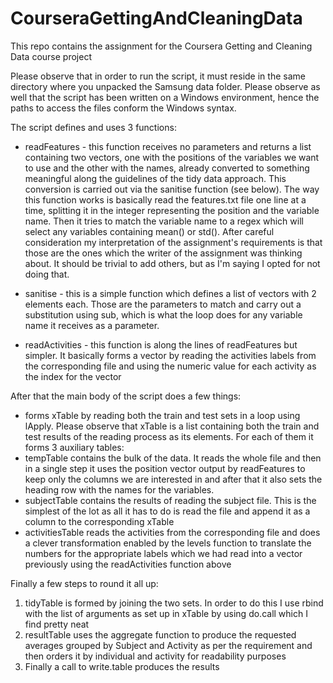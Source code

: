 # CourseraGettingAndCleaningData
This repo contains the assignment for the Coursera Getting and Cleaning Data course project

Please observe that in order to run the script, it must reside in the same directory where you unpacked the Samsung data folder. Please observe as well that the script has been written on a Windows environment, hence the paths to access the files conform the Windows syntax.

The script defines and uses 3 functions:

* readFeatures - this function receives no parameters and returns a list containing two vectors, one with the positions of the variables we want to use and the other with the names, already converted to something meaningful along the guidelines of the tidy data approach. This conversion is carried out via the sanitise function (see below). The way this function works is basically read the features.txt file one line at a time, splitting it in the integer representing the position and the variable name. Then it tries to match the variable name to a regex which will select any variables containing mean() or std(). After careful consideration my interpretation of the assignment's requirements is that those are the ones which the writer of the assignment was thinking about. It should be trivial to add others, but as I'm saying I opted for not doing that.

* sanitise - this is a simple function which defines a list of vectors with 2 elements each. Those are the parameters to match and carry out a substitution using sub, which is what the loop does for any variable name it receives as a parameter.

* readActivities - this function is along the lines of readFeatures but simpler. It basically forms a vector by reading the activities labels from the corresponding file and using the numeric value for each activity as the index for the vector

After that the main body of the script does a few things:

* forms xTable by reading both the train and test sets in a loop using lApply. Please observe that xTable is a list containing both the train and test results of the reading process as its elements. For each of them it forms 3 auxiliary tables:
 * tempTable contains the bulk of the data. It reads the whole file and then in a single step it uses the position vector output by readFeatures to keep only the columns we are interested in and after that it also sets the heading row with the names for the variables.
 * subjectTable contains the results of reading the subject file. This is the simplest of the lot as all it has to do is read the file and append it as a column to the corresponding xTable
 * activitiesTable reads the activities from the corresponding file and does a clever transformation enabled by the levels function to translate the numbers for the appropriate labels which we had read into a vector previously using the readActivities function above
 
 Finally a few steps to round it all up:
 
 1. tidyTable is formed by joining the two sets. In order to do this I use rbind with the list of arguments as set up in xTable by using do.call which I find pretty neat
 2. resultTable uses the aggregate function to produce the requested averages grouped by Subject and Activity as per the requirement and then orders it by individual and activity for readability purposes
 3. Finally a call to write.table produces the results

